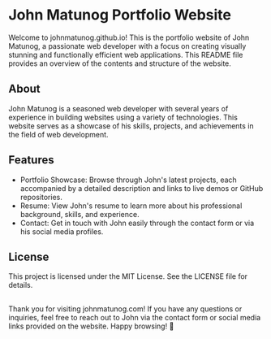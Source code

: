 # John Matunog Portfolio Website

Welcome to johnmatunog.github.io! This is the portfolio website of John Matunog, a passionate web developer with a focus on creating visually stunning and functionally efficient web applications. This README file provides an overview of the contents and structure of the website.


## About

John Matunog is a seasoned web developer with several years of experience in building websites using a variety of technologies. This website serves as a showcase of his skills, projects, and achievements in the field of web development.


## Features

* Portfolio Showcase: Browse through John's latest projects, each accompanied by a detailed description and links to live demos or GitHub repositories.
* Resume: View John's resume to learn more about his professional background, skills, and experience.
* Contact: Get in touch with John easily through the contact form or via his social media profiles.


## License
This project is licensed under the MIT License. See the LICENSE file for details.


##
Thank you for visiting johnmatunog.com! If you have any questions or inquiries, feel free to reach out to John via the contact form or social media links provided on the website. Happy browsing! 🚀
